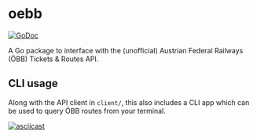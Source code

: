 # oebb

[![GoDoc](https://godoc.org/github.com/chrboe/oebb?status.svg)](https://godoc.org/github.com/chrboe/oebb)

A Go package to interface with the (unofficial) Austrian Federal Railways (ÖBB)
Tickets & Routes API.

## CLI usage

Along with the API client in `client/`, this also includes a CLI app which can
be used to query ÖBB routes from your terminal.

[![asciicast](https://asciinema.org/a/q5sUksYLTR6nqYzmjc4CFdKxM.svg)](https://asciinema.org/a/q5sUksYLTR6nqYzmjc4CFdKxM)


